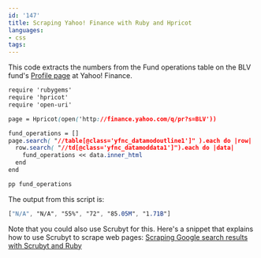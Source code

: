 ```yaml
---
id: '147'
title: Scraping Yahoo! Finance with Ruby and Hpricot
languages:
- css
tags:
---
```

This code extracts the numbers from the Fund operations table on the BLV fund's [Profile page](http://finance.yahoo.com/q/pr?s=BLV) at Yahoo! Finance.


```css
require 'rubygems'
require 'hpricot'
require 'open-uri'

page = Hpricot(open('http://finance.yahoo.com/q/pr?s=BLV'))

fund_operations = []
page.search( "//table[@class='yfnc_datamodoutline1']" ).each do |row|
  row.search( "//td[@class='yfnc_datamoddata1']").each do |data|
    fund_operations << data.inner_html
  end
end

pp fund_operations
```
    

The output from this script is:


```css
["N/A", "N/A", "55%", "72", "85.05M", "1.71B"]
```
    

Note that you could also use Scrubyt for this. Here's a snippet that explains how to use Scrubyt to scrape web pages: [Scraping Google search results with Scrubyt and Ruby](http://snippets.aktagon.com/tags/218-scrubyt)

